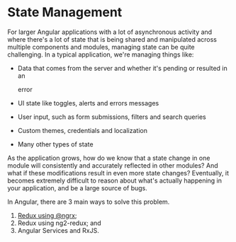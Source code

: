 # State Management

For larger Angular applications with a lot of asynchronous activity and where there's a lot of state that is being shared and manipulated across multiple components and modules, managing state can be quite challenging. In a typical application, we're managing things like:

* Data that comes from the server and whether it's pending or resulted in an 

  error

* UI state like toggles, alerts and errors messages
* User input, such as form submissions, filters and search queries
* Custom themes, credentials and localization
* Many other types of state

As the application grows, how do we know that a state change in one module will consistently and accurately reflected in other modules? And what if these modifications result in even more state changes? Eventually, it becomes extremely difficult to reason about what's actually happening in your application, and be a large source of bugs.

In Angular, there are 3 main ways to solve this problem.

1. [Redux using @ngrx](ngrx/);
2. Redux using ng2-redux; and
3. Angular Services and RxJS.


